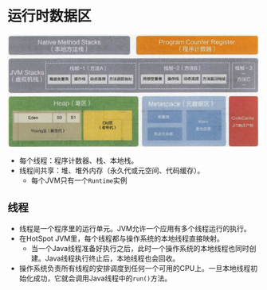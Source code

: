 # 运行时数据区

![运行时数据区](../images/运行时数据区.png)

- 每个线程：程序计数器、栈、本地栈。
- 线程间共享：堆、堆外内存（永久代或元空间、代码缓存）。
  - 每个JVM只有一个`Runtime`实例

## 线程

- 线程是一个程序里的运行单元。JVM允许一个应用有多个线程运行的执行。
- 在HotSpot JVM里，每个线程都与操作系统的本地线程直接映射。
  - 当一个Java线程准备好执行之后，此时一个操作系统的本地线程也同时创建。Java线程执行终止后，本地线程也会回收。
- 操作系统负责所有线程的安排调度到任何一个可用的CPU上。一旦本地线程初始化成功，它就会调用Java线程中的`run()`方法。







































